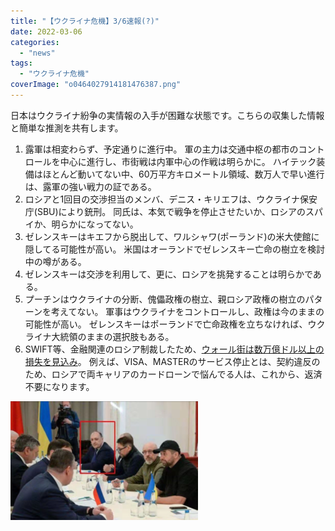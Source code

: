 ```yaml
---
title: "【ウクライナ危機】3/6速報(?)"
date: 2022-03-06
categories: 
  - "news"
tags: 
  - "ウクライナ危機"
coverImage: "o0464027914181476387.png"
---
```


日本はウクライナ紛争の実情報の入手が困難な状態です。こちらの収集した情報と簡単な推測を共有します。

1. 露軍は相変わらず、予定通りに進行中。 軍の主力は交通中枢の都市のコントロールを中心に進行し、市街戦は内軍中心の作戦は明らかに。 ハイテック装備はほとんど動いてない中、60万平方キロメートル領域、数万人で早い進行は、露軍の強い戦力の証である。
2. ロシアと1回目の交渉担当のメンバ、デニス・キリエフは、ウクライナ保安庁(SBU)により銃刑。 同氏は、本気で戦争を停止させたいか、ロシアのスパイか、明らかになってない。
3. ゼレンスキーはキエフから脱出して、ワルシャワ(ポーランド)の米大使館に隠してる可能性が高い。 米国はオーランドでゼレンスキー亡命の樹立を検討中の噂がある。
4. ゼレンスキーは交渉を利用して、更に、ロシアを挑発することは明らかである。
5. プーチンはウクライナの分断、傀儡政権の樹立、親ロシア政権の樹立のパターンを考えてない。 軍事はウクライナをコントロールし、政権は今のままの可能性が高い。 ゼレンスキーはポーランドで亡命政権を立ちなければ、ウクライナ大統領のままの選択肢もある。
6. SWIFT等、金融関連のロシア制裁したため、[ウォール街は数万億ドル以上の損失を見込み](https://twitter.com/loveapple/status/1499664894102499328?s=20&t=2-2E-Kl3E8QiHINit2Mmbw)。 例えば、VISA、MASTERのサービス停止とは、契約違反のため、ロシアで両キャリアのカードローンで悩んでる人は、これから、返済不要になります。

![](images/unnamed-1-300x190.png)
